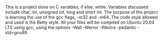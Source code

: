 This is a project done on C variables, if else, while. Variables discussed include char, int, unsigned int, long and short int. The purpose of the project is learning the use of the gcc flags, -m32 and -m64. The code style allowed and used is the Betty style. All your files will be compiled on Ubuntu 20.04 LTS using gcc, using the options -Wall -Werror -Wextra -pedantic -std=gnu89
